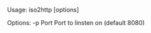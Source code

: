   Usage: iso2http [options] <iso>
  
  Options:
    -p Port
      	Port to linsten on (default 8080)
